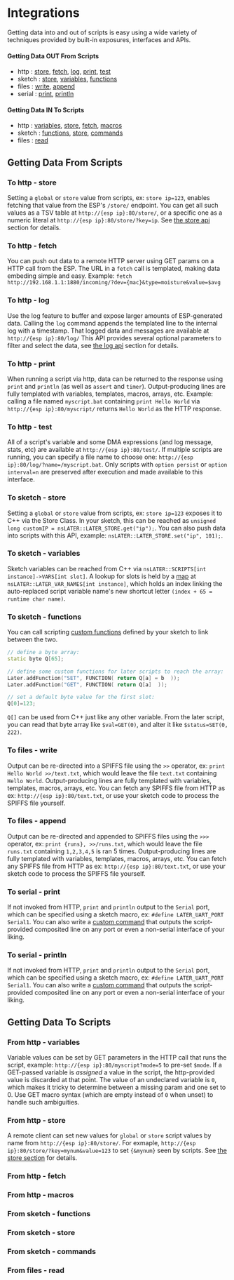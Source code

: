 
# Integrations
Getting data into and out of scripts is easy using a wide variety of techniques provided by built-in exposures, interfaces and APIs.


#### Getting Data OUT From Scripts
* http :  [store](#to-http---store),  [fetch](#to-http---fetch),  [log](#to-http---log),  [print](#to-http---print),  [test](#to-http---test)
* sketch :  [store](#to-sketch---store),  [variables](#to-sketch---variables),  [functions](#to-sketch---functions)
* files :  [write](#to-files---write),  [append](#to-files---append)
* serial :  [print](#to-serial---print),  [println](#to-serial---println)

#### Getting Data IN To Scripts
* http :  [variables](#from-http---variables),  [store](#from-http---store),  [fetch](#from-http---fetch),  [macros](#from-http---macros)
* sketch :  [functions](#from-sketch---functions),  [store](#from-sketch---store),  [commands](#from-sketch---commands)
* files :  [read](#from-files---read)



## Getting Data From Scripts

### To http - store
Setting a `global` or `store` value from scripts, ex: `store ip=123`, enables fetching that value from the ESP's `/store/` endpoint.
You can get all such values as a TSV table at `http://{esp ip}:80/store/`, or a specific one as a numeric literal at `http://{esp ip}:80/store/?key=ip`.
See [the store api](/docs/api.md#http-access) section for details.

### To http - fetch
You can push out data to a remote HTTP server using GET params on a HTTP call from the ESP.
The URL in a `fetch` call is templated, making data embeding simple and easy.
Example: `fetch http://192.168.1.1:1880/incoming/?dev={mac}&type=moisture&value=$avg`

### To http - log
Use the log feature to buffer and expose larger amounts of ESP-generated data. Calling the `log` command appends the templated line to the internal log with a timestamp.
That logged data and messages are available at `http://{esp ip}:80/log/`
This API provides several optional parameters to filter and select the data, see [the log api](/docs/api.md#log) section for details. 

### To http - print
When running a script via http, data can be returned to the response using `print` and `println` (as well as `assert` and `timer`).
Output-producing lines are fully templated with variables, templates, macros, arrays, etc.
Example: calling a file named `myscript.bat` containing `print Hello World` via `http://{esp ip}:80/myscript/` returns `Hello World` as the HTTP response.

### To http - test
All of a script's variable and some DMA expressions (and log message, stats, etc) are available at `http://{esp ip}:80/test/`. 
If multiple scripts are running, you can specify a file name to choose one:  `http://{esp ip}:80/log/?name=/myscript.bat`.
Only scripts with `option persist` or `option interval=n` are preserved after execution and made available to this interface.

### To sketch - store
Setting a `global` or `store` value from scripts, ex: `store ip=123` exposes it to C++ via the Store Class.
In your sketch, this can be reached as `unsigned long customIP = nsLATER::LATER_STORE.get("ip");`.
You can also push data into scripts with this API, example: `nsLATER::LATER_STORE.set("ip", 101);`.

### To sketch - variables
Sketch variables can be reached from C++ via `nsLATER::SCRIPTS[int instance]->VARS[int slot]`. A lookup for slots is held by a [map](https://www.cplusplus.com/reference/map/map/) at `nsLATER::LATER_VAR_NAMES[int instance]`, which holds an index linking the auto-replaced script variable name's new shortcut letter `(index + 65 = runtime char name)`.

### To sketch - functions
You can call scripting [custom functions](/README.md#custom-functions) defined by your sketch to link between the two.
```c++
// define a byte array:
static byte Q[65];

// define some custom functions for later scripts to reach the array:
Later.addFunction("SET", FUNCTION( return Q[a] = b  )); 
Later.addFunction("GET", FUNCTION( return Q[a]  ));

// set a default byte value for the first slot:
Q[0]=123;
```
`Q[]` can be used from C++ just like any other variable.
From the later script, you can read that byte array like `$val=GET(0)`, and alter it like `$status=SET(0, 222)`.

### To files - write
Output can be re-directed into a SPIFFS file using the `>>` operator, ex: `print Hello World >>/text.txt`, which would leave the file `text.txt` containing `Hello World`.
Output-producing lines are fully templated with variables, templates, macros, arrays, etc.
You can fetch any SPIFFS file from HTTP as ex: `http://{esp ip}:80/text.txt`, or use your sketch code to process the SPIFFS file yourself.

### To files - append
Output can be re-directed and appended to SPIFFS files using the `>>>` operator, ex: `print {runs}, >>/runs.txt`, which would leave the file `runs.txt` containing `1,2,3,4,5` is ran 5 times.
Output-producing lines are fully templated with variables, templates, macros, arrays, etc.
You can fetch any SPIFFS file from HTTP as ex: `http://{esp ip}:80/text.txt`, or use your sketch code to process the SPIFFS file yourself.


### To serial - print
If not invoked from HTTP, `print` and `println` output to the `Serial` port, which can be specified using a sketch macro, ex: `#define LATER_UART_PORT Serial1`.
You can also write a [custom command](/docs/expansion.md#commands) that outputs the script-provided composited line on any port or even a non-serial interface of your liking.

### To serial - println
If not invoked from HTTP, `print` and `println` output to the `Serial` port, which can be specified using a sketch macro, ex: `#define LATER_UART_PORT Serial1`.
You can also write a [custom command](/docs/expansion.md#commands) that outputs the script-provided composited line on any port or even a non-serial interface of your liking.


## Getting Data To Scripts


### From http - variables
Variable values can be set by GET parameters in the HTTP call that runs the script, example: `http://{esp ip}:80/myscript?mode=5` to pre-set `$mode`. 
If a GET-passed variable is _assigned_ a value in the script, the http-provided value is discarded at that point.
The value of an undeclared variable is `0`, which makes it tricky to determine between a missing param and one set to 0.
Use GET macro syntax (which are empty instead of `0` when unset) to handle such ambiguities. 

### From http - store
A remote client can set new values for `global` or `store` script values by name from `http://{esp ip}:80/store/`.
For exmaple, `http://{esp ip}:80/store/?key=mynum&value=123` to set `{&mynum}` seen by scripts.
See [the store section](/docs/api.md#store) for details.



### From http - fetch

### From http - macros

### From sketch - functions

### From sketch - store

### From sketch - commands

### From files - read


